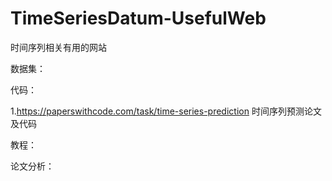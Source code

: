 # TimeSeriesDatum-UsefulWeb
时间序列相关有用的网站

数据集：


代码：

1.https://paperswithcode.com/task/time-series-prediction 时间序列预测论文及代码


教程：



论文分析：




